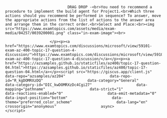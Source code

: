 <p class="card-text">
							
								DRAG DROP -<br>You need to recommend a procedure to implement the build agent for Project1.<br>Which three actions should you recommend be performed in sequence? To answer, move the appropriate actions from the list of actions to the answer area and arrange them in the correct order.<br>Select and Place:<br><img src="https://www.examtopics.com/assets/media/exam-media/04257/0039200001.png" class="in-exam-image"><br>
							
						</p><p><a href="https://www.examtopics.com/discussions/microsoft/view/59101-exam-az-400-topic-17-question-4-discussion/">https://www.examtopics.com/discussions/microsoft/view/59101-exam-az-400-topic-17-question-4-discussion/</a></p><p><a href="https://azsamples.github.io/staticfiles/az400/topic-17-question-04.html">https://azsamples.github.io/staticfiles/az400/topic-17-question-04.html</a></p><script src="https://giscus.app/client.js"                    data-repo="azsamples/az204"                    data-repo-id="R_kgDOMRXzDQ"                    data-category="General"                    data-category-id="DIC_kwDOMRXzDc4Cgi27"                    data-mapping="pathname"                    data-strict="1"                    data-reactions-enabled="0"                    data-emit-metadata="0"                    data-input-position="bottom"                    data-theme="preferred_color_scheme"                    data-lang="en"                    crossorigin="anonymous"                    async>                    </script>